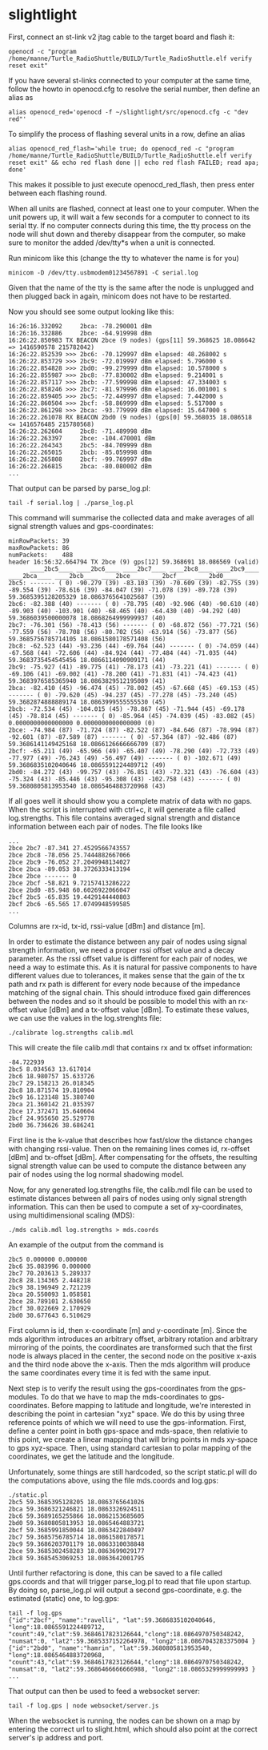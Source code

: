 # slightlight

First, connect an st-link v2 jtag cable to the target board and flash it:
```
openocd -c "program /home/manne/Turtle_RadioShuttle/BUILD/Turtle_RadioShuttle.elf verify reset exit"
```

If you have several st-links connected to your computer at the same time,
follow the howto in openocd.cfg to resolve the serial number, then define an alias as
```
alias openocd_red='openocd -f ~/slightlight/src/openocd.cfg -c "dev red"'
```

To simplify the process of flashing several units in a row, define an alias
```
alias openocd_red_flash='while true; do openocd_red -c "program /home/manne/Turtle_RadioShuttle/BUILD/Turtle_RadioShuttle.elf verify reset exit" && echo red flash done || echo red flash FAILED; read apa; done'
```

This makes it possible to just execute openocd_red_flash, then press enter
between each flashing round.

When all units are flashed, connect at least one to your computer. When the
unit powers up, it will wait a few seconds for a computer to connect to its
serial tty. If no computer connects during this time, the tty process on the
node will shut down and thereby disappear from the computer, so make sure to
monitor the added /dev/tty*s when a unit is connected.

Run minicom like this (change the tty to whatever the name is for you)
```
minicom -D /dev/tty.usbmodem01234567891 -C serial.log
```

Given that the name of the tty is the same after the node is unplugged and then
plugged back in again, minicom does not have to be restarted.


Now you should see some output looking like this:
```
16:26:16.332092     2bca: -78.290001 dBm
16:26:16.332886     2bce: -64.919998 dBm
16:26:22.850983 TX BEACON 2bce (9 nodes) (gps[11] 59.368625 18.086642 => 1416590578 215782042)
16:26:22.852539 >>> 2bc6: -70.129997 dBm elapsed: 48.268002 s
16:26:22.853729 >>> 2bc9: -72.019997 dBm elapsed: 5.796000 s
16:26:22.854828 >>> 2bd0: -99.279999 dBm elapsed: 10.578000 s
16:26:22.855987 >>> 2bc8: -77.830002 dBm elapsed: 9.214001 s
16:26:22.857117 >>> 2bcb: -77.599998 dBm elapsed: 47.334003 s
16:26:22.858246 >>> 2bc7: -81.979996 dBm elapsed: 16.001001 s
16:26:22.859405 >>> 2bc5: -72.449997 dBm elapsed: 7.442000 s
16:26:22.860504 >>> 2bcf: -58.869999 dBm elapsed: 5.517000 s
16:26:22.861298 >>> 2bca: -93.779999 dBm elapsed: 15.647000 s
16:26:22.261078 RX BEACON 2bd0 (9 nodes) (gps[0] 59.368035 18.086518 <= 1416576485 215780568)
16:26:22.262604     2bc8: -71.489998 dBm
16:26:22.263397     2bce: -104.470001 dBm
16:26:22.264343     2bc5: -84.709999 dBm
16:26:22.265015     2bcb: -85.059998 dBm
16:26:22.265808     2bcf: -99.769997 dBm
16:26:22.266815     2bca: -80.080002 dBm
...
```

That output can be parsed by parse_log.pl:

```
tail -f serial.log | ./parse_log.pl
```

This command will summarise the collected data and make averages of all signal
strength values and gps-coordinates:
```
minRowPackets: 39
maxRowPackets: 86
numPackets:    488
header 16:56:32.664794 TX 2bce (9) gps[12] 59.368691 18.086569 (valid)
      ____2bc5____ ____2bc6____ ____2bc7____ ____2bc8____ ____2bc9____ ____2bca____ ____2bcb____ ____2bce____ ____2bcf____ ____2bd0____
2bc5: ------- ( 0) -90.279 (39) -83.103 (39) -70.609 (39) -82.755 (39) -89.554 (39) -78.616 (39) -84.047 (39) -71.078 (39) -89.728 (39)  59.3685395128205329 18.0863765641025687 (39)
2bc6: -82.388 (40) ------- ( 0) -78.795 (40) -92.906 (40) -90.610 (40) -89.903 (40) -103.901 (40) -68.465 (40) -64.430 (40) -94.292 (40)  59.3686039500000078 18.0868264999999937 (40)
2bc7: -76.301 (56) -78.413 (56) ------- ( 0) -68.872 (56) -77.721 (56) -77.559 (56) -78.708 (56) -80.702 (56) -63.914 (56) -73.877 (56)  59.3685756785714105 18.0861580178571408 (56)
2bc8: -62.523 (44) -93.236 (44) -69.764 (44) ------- ( 0) -74.059 (44) -67.568 (44) -72.606 (44) -84.924 (44) -77.484 (44) -71.035 (44)  59.3683735454545456 18.0866114090909171 (44)
2bc9: -75.927 (41) -89.775 (41) -78.173 (41) -73.221 (41) ------- ( 0) -69.106 (41) -69.002 (41) -78.200 (41) -71.831 (41) -74.423 (41)  59.3683976585365940 18.0863829512195089 (41)
2bca: -82.410 (45) -96.474 (45) -78.002 (45) -67.668 (45) -69.153 (45) ------- ( 0) -79.620 (45) -94.237 (45) -77.278 (45) -73.240 (45)  59.3682874888889174 18.0863999555555530 (45)
2bcb: -72.534 (45) -104.015 (45) -78.867 (45) -71.944 (45) -69.178 (45) -78.814 (45) ------- ( 0) -85.964 (45) -74.039 (45) -83.082 (45)  0.0000000000000000 0.0000000000000000 (0)
2bce: -74.984 (87) -71.724 (87) -82.522 (87) -84.646 (87) -78.994 (87) -92.601 (87) -87.589 (87) ------- ( 0) -57.364 (87) -92.486 (87)  59.3686141149425168 18.0866126666666709 (87)
2bcf: -65.211 (49) -65.966 (49) -65.407 (49) -78.290 (49) -72.733 (49) -77.977 (49) -76.243 (49) -56.497 (49) ------- ( 0) -102.671 (49)  59.3686835102040646 18.0865591224489712 (49)
2bd0: -84.272 (43) -99.757 (43) -76.851 (43) -72.321 (43) -76.604 (43) -75.324 (43) -85.446 (43) -95.308 (43) -102.758 (43) ------- ( 0)  59.3680805813953540 18.0865464883720968 (43)
```

If all goes well it should show you a
complete matrix of data with no gaps. When the script is interrupted with
ctrl+c, it will generate a file called log.strengths. This file contains
averaged signal strength and distance information between each pair of
nodes. The file looks like
```
...
2bce 2bc7 -87.341 27.4529566743557
2bce 2bc8 -78.056 25.7444882667066
2bce 2bc9 -76.052 27.2049948134027
2bce 2bca -89.053 38.3726333413194
2bce 2bce ------- 0
2bce 2bcf -58.821 9.72157413286222
2bce 2bd0 -85.948 60.6026922066047
2bcf 2bc5 -65.835 19.4429144440803
2bcf 2bc6 -65.565 17.0749948599585
...
```

Columns are rx-id, tx-id, rssi-value [dBm] and distance [m].

In order to estimate the distance between any pair of nodes using signal
strength information, we need a proper rssi offset value and a decay
parameter. As the rssi offset value is different for each pair of nodes, we
need a way to estimate this. As it is natural for passive components to have
different values due to tolerances, it makes sense that the gain of the tx path
and rx path is different for every node because of the impedance matching of
the signal chain. This should introduce fixed gain differences between the
nodes and so it should be possible to model this with an rx-offset value
[dBm] and a tx-offset value [dBm]. To estimate these values, we can use the
values in the log.strenghts file:

```
./calibrate log.strengths calib.mdl
```

This will create the file calib.mdl that contains rx and tx offset
information:

```
-84.722939
2bc5 8.034563 13.617014
2bc6 18.980757 15.633726
2bc7 29.158213 26.018345
2bc8 18.871574 19.810904
2bc9 16.123148 15.380740
2bca 21.360142 21.035397
2bce 17.372471 15.640604
2bcf 24.955650 25.529778
2bd0 36.736626 38.686241
```

First line is the k-value that describes how fast/slow the distance changes
with changing rssi-value. Then on the remaining lines comes id, rx-offset
[dBm] and tx-offset [dBm]. After compensating for the offsets, the resulting
signal strength value can be used to compute the distance between any pair of
nodes using the log normal shadowing model.

Now, for any generated log.strengths file, the calib.mdl file can be used to
estimate distances between all pairs of nodes using only signal strength
information. This can then be used to compute a set of xy-coordinates, using
multidimensional scaling (MDS):

```
./mds calib.mdl log.strengths > mds.coords
```

An example of the output from the command is

```
2bc5 0.000000 0.000000
2bc6 35.083996 0.000000
2bc7 70.203613 5.289337
2bc8 28.134365 2.448218
2bc9 38.196949 2.721239
2bca 20.550093 1.058581
2bce 28.789101 2.630650
2bcf 30.022669 2.170929
2bd0 30.677643 6.510629
```

First column is id, then x-coordinate [m] and y-coordinate [m].
Since the mds algorithm introduces an arbitrary offset, arbitrary rotation and
arbitrary mirroring of the points, the coordinates are transformed such that
the first node is always placed in the center, the second node on the positive
x-axis and the third node above the x-axis. Then the mds algorithm will
produce the same coordinates every time it is fed with the same input.

Next step is to verify the result using the gps-coordinates from the
gps-modules. To do that we have to map the mds-coordinates to
gps-coordinates. Before mapping to latitude and longitude, we're interested in
describing the point in cartesian "xyz" space.
We do this by using three reference points of which we will need to use the
gps-information. First, define a center point in both gps-space and mds-space,
then relativie to this point, we create a linear mapping that will bring
points in mds xy-space to gps xyz-space. Then, using standard cartesian to
polar mapping of the coordinates, we get the latitude and the longitude.

Unfortunately, some things are still hardcoded, so the script static.pl will do the
computations above, using the file mds.coords and log.gps:

```
./static.pl
2bc5 59.3685395128205 18.0863765641026
2bca 59.3686321246821 18.0863326924511
2bc6 59.3689165255866 18.0862153685605
2bd0 59.3680805813953 18.0865464883721
2bcf 59.3685991850044 18.0863422840497
2bc7 59.3685756785714 18.0861580178571
2bc9 59.3686203701179 18.0863310038848
2bce 59.3685302458283 18.0863699029177
2bc8 59.3685453069253 18.0863642001795
```

Until further refactoring is done, this can be saved to a file called
gps.coords and that will trigger parse_log.pl to read that file upon startup.
By doing so, parse_log.pl will output a second gps-coordinate, e.g. the
estimated (static) one, to log.gps:

```
tail -f log.gps
{"id":"2bcf", "name":"ravelli", "lat":59.3686835102040646, "long":18.0865591224489712, "count":49,"clat":59.3684617823126644,"clong":18.0864970750348242, "numsat":0, "lat2":59.3685337152264978, "long2":18.0867043283375004 }
{"id":"2bd0", "name":"hamrin", "lat":59.3680805813953540, "long":18.0865464883720968, "count":43,"clat":59.3684617823126644,"clong":18.0864970750348242, "numsat":0, "lat2":59.3686466666666988, "long2":18.0865329999999993 }
...
```

That output can then be used to feed a websocket server:
```
tail -f log.gps | node websocket/server.js
```
When the websocket is running, the nodes can be shown on a map by entering
the correct url to slight.html, which should also point at the correct
server's ip address and port.

